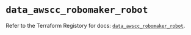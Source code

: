 # `data_awscc_robomaker_robot`

Refer to the Terraform Registory for docs: [`data_awscc_robomaker_robot`](https://registry.terraform.io/providers/hashicorp/awscc/0.70.0/docs/data-sources/robomaker_robot).
